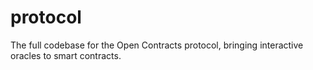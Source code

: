 # protocol
The full codebase for the Open Contracts protocol, bringing interactive oracles to smart contracts.
